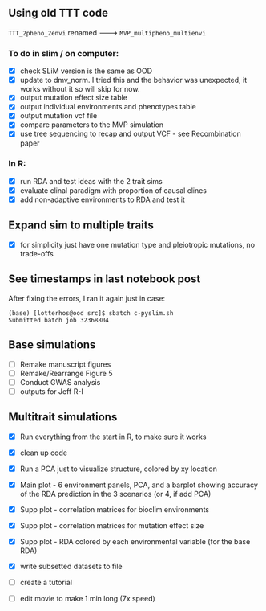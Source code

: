 
## Using old TTT code
`TTT_2pheno_2envi` renamed ---> `MVP_multipheno_multienvi`

### To do in slim / on computer:
- [x] check SLiM version is the same as OOD
- [x] update to dmv_norm. I tried this and the behavior was unexpected, it works without it so will skip for now.
- [x] output mutation effect size table
- [x] output individual environments and phenotypes table
- [x] output mutation vcf file
- [x] compare parameters to the MVP simulation
- [x] use tree sequencing to recap and output VCF - see Recombination paper

### In R:
- [x] run RDA and test ideas with the 2 trait sims
- [x] evaluate clinal paradigm with proportion of causal clines
- [x] add non-adaptive environments to RDA and test it

## Expand sim to multiple traits
- [x] for simplicity just have one mutation type and pleiotropic mutations, no trade-offs


## See timestamps in last notebook post
After fixing the errors, I ran it again just in case:
```
(base) [lotterhos@ood src]$ sbatch c-pyslim.sh
Submitted batch job 32368804
```

## Base simulations
- [ ] Remake manuscript figures
- [ ] Remake/Rearrange Figure 5
- [ ] Conduct GWAS analysis
- [ ] outputs for Jeff R-I

## Multitrait simulations
- [x] Run everything from the start in R, to make sure it works
- [x] clean up code
- [x] Run a PCA just to visualize structure, colored by xy location

- [x] Main plot - 6 environment panels, PCA, and a barplot showing accuracy of the RDA prediction in the 3 scenarios (or 4, if add PCA)
- [x] Supp plot - correlation matrices for bioclim environments
- [x] Supp plot - correlation matrices for mutation effect size
- [x] Supp plot - RDA colored by each environmental variable (for the base RDA)
- [x] write subsetted datasets to file
- [ ] create a tutorial
- [ ] edit movie to make 1 min long (7x speed)
